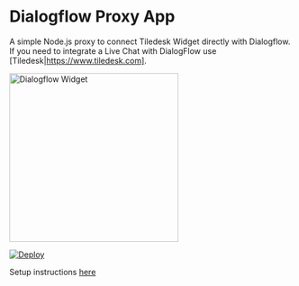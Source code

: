 # Dialogflow Proxy App
A simple Node.js proxy to connect Tiledesk Widget directly with Dialogflow.
If you need to integrate a Live Chat with DialogFlow use [Tiledesk|https://www.tiledesk.com].

<img src="https://user-images.githubusercontent.com/32564846/66894553-03b71e00-eff1-11e9-9dce-cec116081c22.png" alt="Dialogflow Widget" width="300"/>


[![Deploy](https://www.herokucdn.com/deploy/button.svg)](https://heroku.com/deploy)

Setup instructions [here](https://www.tiledesk.com/tiledesk-widget-to-converse-with-dialogflow/)

